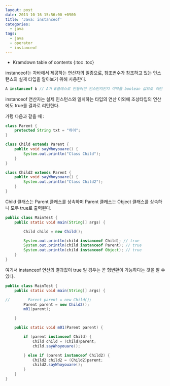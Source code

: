 ```yaml
---
layout: post
date: 2013-10-16 15:56:00 +0900
title: 'Java: instanceof'
categories:
  - java
tags:
  - java
  - operator
  - instanceof
---
```


* Kramdown table of contents
{:toc .toc}

instanceof는 자바에서 제공하는 연산자의 일종으로, 참조변수가 참조하고 있는 인스턴스의 실제 타입을 알아보기 위해 사용한다.

```java
A instanceof b // A가 B클래스로 만들어진 인스턴지인지 여부를 boolean 값으로 리턴
```

instanceof 연산자는 실제 인스턴스와 일치하는 타입의 연산 이외에 조상타입의 연산에도 true를 결과로 리턴한다.

가령 다음과 같을 때 :

```java
class Parent {
    protected String txt = "하이";
}

class Child extends Parent {
    public void sayWhoyouare() {
        System.out.println("Class Child");
    }
}

class Child2 extends Parent {
    public void sayWhoyouare() {
        System.out.println("Class Child2");
    }    
}
```

Child 클래스는 Parent 클래스를 상속하며 Parent 클래스는 Object 클래스를 상속하니 모두 true로 출력된다.

```java
public class MainTest {
    public static void main(String[] args) {

        Child child = new Child();

        System.out.println(child instanceof Child); // true
        System.out.println(child instanceof Parent); // true
        System.out.println(child instanceof Object); // true
    }
}
```

여기서 instanceof 연산의 결과값이 true 일 경우는 곧 형변환이 가능하다는 것을 알 수 있다.

```java
public class MainTest {
    public static void main(String[] args) {

//        Parent parent = new Child();
        Parent parent = new Child2();
        m01(parent);

    }

    public static void m01(Parent parent) {

        if (parent instanceof Child) {
            Child child = (Child)parent;
            child.sayWhoyouare();

        } else if (parent instanceof Child2) {
            Child2 child2 = (Child2)parent;
            child2.sayWhoyouare();
        }
    }
}
```
